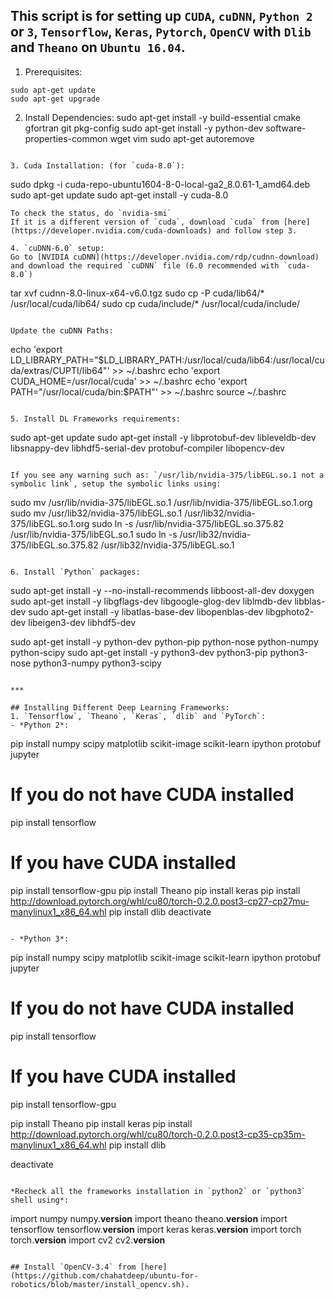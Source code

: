 ## This script is for setting up `CUDA`, `cuDNN`, `Python 2` or `3`, `Tensorflow`, `Keras`, `Pytorch`, `OpenCV` with `Dlib` and `Theano` on `Ubuntu 16.04`.

1. Prerequisites:
```
sudo apt-get update
sudo apt-get upgrade
```

2. Install Dependencies:
sudo apt-get install -y build-essential cmake gfortran git pkg-config 
sudo apt-get install -y python-dev software-properties-common wget vim
sudo apt-get autoremove
```

3. Cuda Installation: (for `cuda-8.0`):
```
sudo dpkg -i cuda-repo-ubuntu1604-8-0-local-ga2_8.0.61-1_amd64.deb
sudo apt-get update
sudo apt-get install -y cuda-8.0
```
To check the status, do `nvidia-smi`
If it is a different version of `cuda`, download `cuda` from [here](https://developer.nvidia.com/cuda-downloads) and follow step 3.

4. `cuDNN-6.0` setup:
Go to [NVIDIA cuDNN](https://developer.nvidia.com/rdp/cudnn-download) and download the required `cuDNN` file (6.0 recommended with `cuda-8.0`)
```
tar xvf cudnn-8.0-linux-x64-v6.0.tgz
sudo cp -P cuda/lib64/* /usr/local/cuda/lib64/
sudo cp cuda/include/* /usr/local/cuda/include/
```

Update the cuDNN Paths:
```
echo 'export LD_LIBRARY_PATH="$LD_LIBRARY_PATH:/usr/local/cuda/lib64:/usr/local/cuda/extras/CUPTI/lib64"' >> ~/.bashrc
echo 'export CUDA_HOME=/usr/local/cuda' >> ~/.bashrc
echo 'export PATH="/usr/local/cuda/bin:$PATH"' >> ~/.bashrc
source ~/.bashrc
```

5. Install DL Frameworks requirements:
```
sudo apt-get update
sudo apt-get install -y libprotobuf-dev libleveldb-dev libsnappy-dev libhdf5-serial-dev protobuf-compiler libopencv-dev
```

If you see any warning such as: `/usr/lib/nvidia-375/libEGL.so.1 not a symbolic link`, setup the symbolic links using:
```
sudo mv /usr/lib/nvidia-375/libEGL.so.1 /usr/lib/nvidia-375/libEGL.so.1.org
sudo mv /usr/lib32/nvidia-375/libEGL.so.1 /usr/lib32/nvidia-375/libEGL.so.1.org
sudo ln -s /usr/lib/nvidia-375/libEGL.so.375.82 /usr/lib/nvidia-375/libEGL.so.1
sudo ln -s /usr/lib32/nvidia-375/libEGL.so.375.82 /usr/lib32/nvidia-375/libEGL.so.1
```

6. Install `Python` packages:
```
sudo apt-get install -y --no-install-recommends libboost-all-dev doxygen
sudo apt-get install -y libgflags-dev libgoogle-glog-dev liblmdb-dev libblas-dev 
sudo apt-get install -y libatlas-base-dev libopenblas-dev libgphoto2-dev libeigen3-dev libhdf5-dev 
 
sudo apt-get install -y python-dev python-pip python-nose python-numpy python-scipy
sudo apt-get install -y python3-dev python3-pip python3-nose python3-numpy python3-scipy
```

***

## Installing Different Deep Learning Frameworks:
1. `Tensorflow`, `Theano`, `Keras`, `dlib` and `PyTorch`:
- *Python 2*:

```
pip install numpy scipy matplotlib scikit-image scikit-learn ipython protobuf jupyter
 
# If you do not have CUDA installed
pip install tensorflow
# If you have CUDA installed
pip install tensorflow-gpu 
pip install Theano 
pip install keras
pip install http://download.pytorch.org/whl/cu80/torch-0.2.0.post3-cp27-cp27mu-manylinux1_x86_64.whl
pip install dlib
deactivate
```

- *Python 3*:
``` 
pip install numpy scipy matplotlib scikit-image scikit-learn ipython protobuf jupyter
 
# If you do not have CUDA installed
pip install tensorflow
# If you have CUDA installed
pip install tensorflow-gpu 
 
pip install Theano 
pip install keras
pip install http://download.pytorch.org/whl/cu80/torch-0.2.0.post3-cp35-cp35m-manylinux1_x86_64.whl
pip install dlib
 
deactivate
```

*Recheck all the frameworks installation in `python2` or `python3` shell using*:
```
import numpy
numpy.__version__
import theano
theano.__version__
import tensorflow
tensorflow.__version__
import keras
keras.__version__
import torch
torch.__version__
import cv2
cv2.__version__
```

## Install `OpenCV-3.4` from [here](https://github.com/chahatdeep/ubuntu-for-robotics/blob/master/install_opencv.sh).
